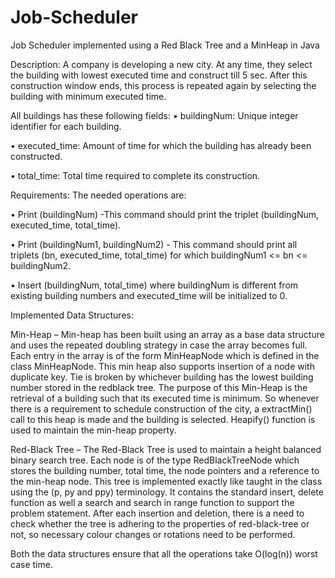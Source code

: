 # Job-Scheduler
Job Scheduler implemented using a Red Black Tree and a MinHeap in Java

Description:
A company is developing a new city. At any time, they select the building with lowest executed time and construct till 5 sec. After this construction window ends, this process is repeated again by selecting the building with minimum executed time. 

All buildings has these following fields:
• buildingNum: Unique integer identifier for each building.

• executed_time: Amount of time for which the building has already been constructed.

• total_time: Total time required to complete its construction.

Requirements:
The needed operations are:

• Print (buildingNum) -This command should print the triplet (buildingNum, executed_time, total_time).

• Print (buildingNum1, buildingNum2) - This command should print all triplets (bn, executed_time, total_time) for which buildingNum1 <= bn <= buildingNum2.

• Insert (buildingNum, total_time) where buildingNum is different from existing building numbers and executed_time will be initialized to 0.

Implemented Data Structures:

Min-Heap – Min-heap has been built using an array as a base data structure and uses the repeated doubling strategy in case the array becomes full. Each entry in the array is of the form MinHeapNode which is defined in the class MinHeapNode. This min heap also supports insertion of a node with duplicate key. Tie is broken by whichever building has the lowest building number stored in the redblack tree. The purpose of this Min-Heap is the retrieval of a building such that its executed time is minimum. So whenever there is a requirement to schedule construction of the city, a extractMin() call to this heap is made and the building is selected. Heapify() function is used to maintain the min-heap property.

Red-Black Tree – The Red-Black Tree is used to maintain a height balanced binary search tree. Each node is of the type RedBlackTreeNode which stores the building number, total time, the node pointers and a reference to the min-heap node. This tree is implemented exactly like taught in the class using the (p, py and ppy) terminology. It contains the standard insert, delete function as well a search and search in range function to support the problem statement. After each insertion and deletion, there is a need to check whether the tree is adhering to the properties of red-black-tree or not, so necessary colour changes or rotations need to be performed.

Both the data structures ensure that all the operations take O(log(n)) worst case time.


